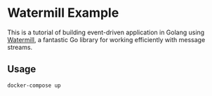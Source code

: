 # Watermill Example
This is a tutorial of building event-driven application in Golang using [Watermill](https://github.com/ThreeDotsLabs/watermill), a fantastic Go library for working efficiently with message streams.
## Usage
```bash
docker-compose up
```